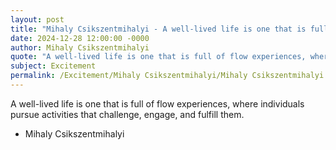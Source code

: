 ```yaml
---
layout: post
title: "Mihaly Csikszentmihalyi - A well-lived life is one that is full"
date: 2024-12-28 12:00:00 -0000
author: Mihaly Csikszentmihalyi
quote: "A well-lived life is one that is full of flow experiences, where individuals pursue activities that challenge, engage, and fulfill them."
subject: Excitement
permalink: /Excitement/Mihaly Csikszentmihalyi/Mihaly Csikszentmihalyi - A well-lived life is one that is full
---
```


A well-lived life is one that is full of flow experiences, where individuals pursue activities that challenge, engage, and fulfill them.

- Mihaly Csikszentmihalyi
